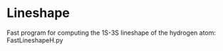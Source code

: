 # Lineshape

Fast program for computing the 1S-3S lineshape of the hydrogen atom:
          FastLineshapeH.py
